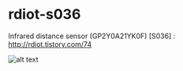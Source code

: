 # rdiot-s036
Infrared distance sensor (GP2Y0A21YK0F) [S036] : http://rdiot.tistory.com/74

![alt text](http://cfile27.uf.tistory.com/image/24553F3857D12C261F8061)
